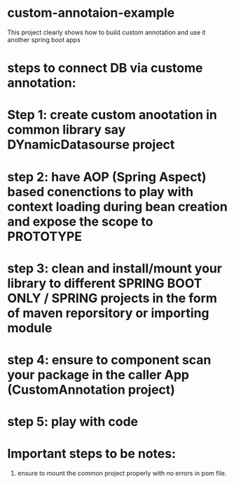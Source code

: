 # custom-annotaion-example
This project clearly shows how to build custom annotation and use it another spring boot apps


# steps to connect DB via custome annotation:

# Step 1: create custom anootation in common library say DYnamicDatasourse project
# step 2: have AOP (Spring Aspect) based conenctions to play with context loading during bean creation and expose the scope to PROTOTYPE
# step 3: clean and install/mount your library to different SPRING BOOT ONLY / SPRING projects in the form of maven reporsitory or importing module
# step 4: ensure to component scan your package in the caller App (CustomAnnotation project)
# step 5: play with code


# Important steps to be notes:

1. ensure to mount the common project properly with no errors in pom file.
